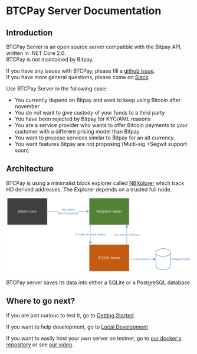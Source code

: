 # BTCPay Server Documentation

## Introduction

BTCPay Server is an open source server compatible with the Bitpay API, written in .NET Core 2.0.  
BTCPay is not maintained by Bitpay. 

If you have any issues with BTCPay, please fill a [github issue](https://github.com/btcpayserver/btcpayserver-doc/issues).  
If you have more general questions, please come on [Slack](http://13.79.159.103:3000/).

Use BTCPay Server in the following case:

* You currently depend on Bitpay and want to keep using Bitcoin after november
* You do not want to give custody of your funds to a third party
* You have been rejected by Bitpay for KYC/AML reasons
* You are a service provider who wants to offer Bitcoin payments to your customer with a different pricing model than Bitpay
* You want to propose services similar to Bitpay for an alt currency.
* You want features Bitpay are not proposing (Multi-sig +Segwit support soon)

## Architecture

BTCPay is using a minimalist block explorer called [NBXplorer](https://github.com/dgarage/NBXplorer) which track HD derived addresses.
The Explorer depends on a trusted full node.

![Architecture](img/Architecture.png)

BTCPay server saves its data into either a SQLite or a PostgreSQL database.

## Where to go next?

If you are just curious to test it, go to [Getting Started](Getting-Started.md).

If you want to help development, go to [Local Development](Local-Development.md)

If you want to easily host your own server on testnet, go to [our docker's repository](https://github.com/btcpayserver/btcpayserver-docker) or see [our video](https://www.youtube.com/watch?v=a5ehSfzYkJo).

